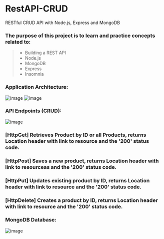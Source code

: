 # RestAPI-CRUD

RESTful CRUD API with Node.js, Express and MongoDB
### The purpose of this project is to learn and practice concepts related to:
> - Building a REST API
> - Node.js
> - MongoDB
> - Express
> - Insomnia

### Application Architecture:
![image](https://github.com/user-attachments/assets/24c3aa43-f90d-4e6e-a3fb-2c3ea5997326)
![image](https://github.com/user-attachments/assets/bf7b39a7-f8e5-4b7d-9951-a4c50452869a)


### API Endpoints (CRUD):
![image](https://github.com/user-attachments/assets/bbdb2a8b-8665-4d6e-937a-033a9e1336aa)
### [HttpGet] Retrieves Product by ID or all Products, returns Location header with link to resource and the '200' status code.
### [HttpPost] Saves a new product, returns Location header with link to resourceas and the '200' status code.
### [HttpPut] Updates existing product by ID, returns Location header with link to resource and the '200' status code.
### [HttpDelete] Creates a product by ID, returns Location header with link to resource and the '200' status code.

### MongoDB Database:
![image](https://github.com/user-attachments/assets/e17d9775-983d-462d-a4f8-1d949d98d33c)

